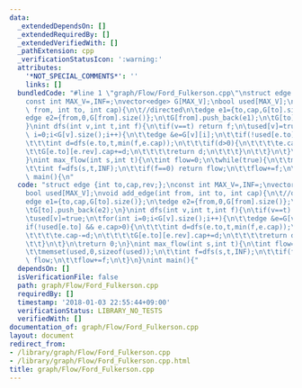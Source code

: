 ```yaml
---
data:
  _extendedDependsOn: []
  _extendedRequiredBy: []
  _extendedVerifiedWith: []
  _pathExtension: cpp
  _verificationStatusIcon: ':warning:'
  attributes:
    '*NOT_SPECIAL_COMMENTS*': ''
    links: []
  bundledCode: "#line 1 \"graph/Flow/Ford_Fulkerson.cpp\"\nstruct edge {int to,cap,rev;};\n\
    const int MAX_V=,INF=;\nvector<edge> G[MAX_V];\nbool used[MAX_V];\nvoid add_edge(int\
    \ from, int to, int cap){\n\t//directed\n\tedge e1={to,cap,G[to].size()};\n\t\
    edge e2={from,0,G[from].size()};\n\tG[from].push_back(e1);\n\tG[to].push_back(e2);\n\
    }\nint dfs(int v,int t,int f){\n\tif(v==t) return f;\n\tused[v]=true;\n\tfor(int\
    \ i=0;i<G[v].size();i++){\n\t\tedge &e=G[v][i];\n\t\tif(!used[e.to] && e.cap>0){\n\
    \t\t\tint d=dfs(e.to,t,min(f,e.cap));\n\t\t\tif(d>0){\n\t\t\t\te.cap-=d;\n\t\t\
    \t\tG[e.to][e.rev].cap+=d;\n\t\t\t\treturn d;\n\t\t\t}\n\t\t}\n\t}\n\treturn 0;\n\
    }\nint max_flow(int s,int t){\n\tint flow=0;\n\twhile(true){\n\t\tmemset(used,0,sizeof(used));\n\
    \t\tint f=dfs(s,t,INF);\n\t\tif(f==0) return flow;\n\t\tflow+=f;\n\t}\n}\nint\
    \ main(){\n"
  code: "struct edge {int to,cap,rev;};\nconst int MAX_V=,INF=;\nvector<edge> G[MAX_V];\n\
    bool used[MAX_V];\nvoid add_edge(int from, int to, int cap){\n\t//directed\n\t\
    edge e1={to,cap,G[to].size()};\n\tedge e2={from,0,G[from].size()};\n\tG[from].push_back(e1);\n\
    \tG[to].push_back(e2);\n}\nint dfs(int v,int t,int f){\n\tif(v==t) return f;\n\
    \tused[v]=true;\n\tfor(int i=0;i<G[v].size();i++){\n\t\tedge &e=G[v][i];\n\t\t\
    if(!used[e.to] && e.cap>0){\n\t\t\tint d=dfs(e.to,t,min(f,e.cap));\n\t\t\tif(d>0){\n\
    \t\t\t\te.cap-=d;\n\t\t\t\tG[e.to][e.rev].cap+=d;\n\t\t\t\treturn d;\n\t\t\t}\n\
    \t\t}\n\t}\n\treturn 0;\n}\nint max_flow(int s,int t){\n\tint flow=0;\n\twhile(true){\n\
    \t\tmemset(used,0,sizeof(used));\n\t\tint f=dfs(s,t,INF);\n\t\tif(f==0) return\
    \ flow;\n\t\tflow+=f;\n\t}\n}\nint main(){"
  dependsOn: []
  isVerificationFile: false
  path: graph/Flow/Ford_Fulkerson.cpp
  requiredBy: []
  timestamp: '2018-01-03 22:55:44+09:00'
  verificationStatus: LIBRARY_NO_TESTS
  verifiedWith: []
documentation_of: graph/Flow/Ford_Fulkerson.cpp
layout: document
redirect_from:
- /library/graph/Flow/Ford_Fulkerson.cpp
- /library/graph/Flow/Ford_Fulkerson.cpp.html
title: graph/Flow/Ford_Fulkerson.cpp
---
```

